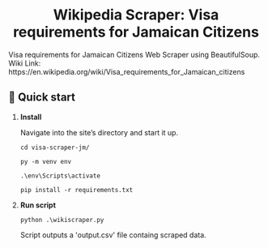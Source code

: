 <h1 align="center">
Wikipedia Scraper: Visa requirements for Jamaican Citizens
</h1>
Visa requirements for Jamaican Citizens Web Scraper using BeautifulSoup. <br> Wiki Link: https://en.wikipedia.org/wiki/Visa_requirements_for_Jamaican_citizens 

## 🚀 Quick start

1.  **Install**

    Navigate into the site’s directory and start it up.

    ```shell
    cd visa-scraper-jm/
    
    py -m venv env
    
    .\env\Scripts\activate
    
    pip install -r requirements.txt
    ```

1.  **Run script**
    ```shell
    python .\wikiscraper.py
    ```
    Script outputs a 'output.csv' file containg scraped data.


